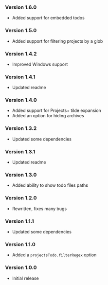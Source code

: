 ### Version 1.6.0
- Added support for embedded todos

### Version 1.5.0
- Added support for filtering projects by a glob

### Version 1.4.2
- Improved Windows support

### Version 1.4.1
- Updated readme

### Version 1.4.0
- Added support for Projects+ tilde expansion
- Added an option for hiding archives

### Version 1.3.2
- Updated some dependencies

### Version 1.3.1
- Updated readme

### Version 1.3.0
- Added ability to show todo files paths

### Version 1.2.0
- Rewritten, fixes many bugs

### Version 1.1.1
- Updated some dependencies

### Version 1.1.0
- Added a `projectsTodo.filterRegex` option

### Version 1.0.0
- Initial release
